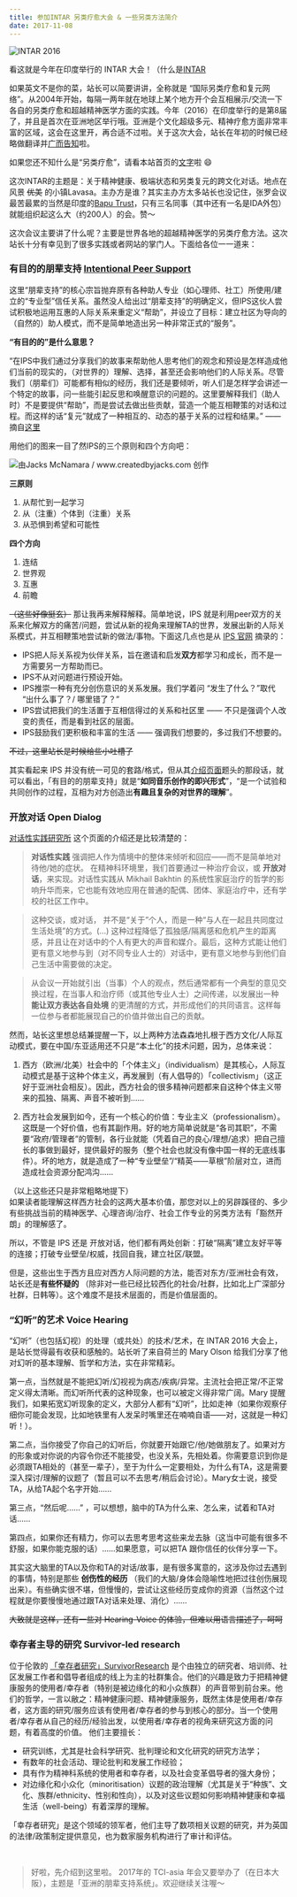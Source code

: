 ```yaml
---
title: 参加INTAR 另类疗愈大会 & 一些另类方法简介
date: 2017-11-08
---
```


![INTAR 2016](https://www.madinamerica.com/wp-content/uploads/2016/12/intar.jpg)

看这就是今年在印度举行的 INTAR 大会！（什么是[INTAR](http://intar.org/about-intar/)  

如果英文不是你的菜，站长可以简要讲讲，全称就是 “国际另类疗愈和复元网络”。从2004年开始，每隔一两年就在地球上某个地方开个会互相展示/交流一下各自的另类疗愈和超越精神医学方面的实践。今年（2016）在印度举行的是第8届了，并且是首次在亚洲地区举行哦。亚洲是个文化超级多元、精神疗愈方面非常丰富的区域，这会在这里开，再合适不过啦。关于这次大会，站长在年初的时候已经略做翻译并[广而告知](https://regaudit.github.io/survivor-cn/posts/INTAR-%E5%8F%A6%E7%B1%BB%E7%96%97%E6%84%88%E5%9B%BD%E9%99%85%E5%A4%A7%E4%BC%9A2016%E5%8D%B0%E5%BA%A6.html)啦。

如果您还不知什么是“另类疗愈”，请看本站首页的[文字](https://regaudit.github.io/survivor-cn/alternatives/)啦 :smile:  

这次INTAR的主题是：关于精神健康、极端状态和另类复元的跨文化对话。地点在风景 ~~优美~~ 的小镇Lavasa。主办方是谁？其实主办方太多站长也没记住，张罗会议最苦最累的当然是印度的[Bapu Trust](baputrust.com/)，只有三名同事（其中还有一名是IDA外包）就能组织起这么大（约200人）的会。赞～

这次会议主要讲了什么呢？主要是世界各地的超越精神医学的另类疗愈方法。这次站长十分有幸见到了很多实践或者网站的掌门人。下面给各位一一道来：

<!--more-->

### 有目的的朋辈支持 [Intentional Peer Support](http://www.intentionalpeersupport.org/)

这里“朋辈支持”的核心宗旨抛弃原有各种助人专业（如心理师、社工）所使用/建立的“专业型”信任关系。虽然没人给出过“朋辈支持”的明确定义，但IPS这伙人尝试积极地运用互惠的人际关系来重定义“帮助”，并设立了目标：建立社区为导向的（自然的）助人模式，而不是简单地造出另一种非常正式的“服务”。

**“有目的的”是什么意思？**  

“在IPS中我们通过分享我们的故事来帮助他人思考他们的观念和预设是怎样造成他们当前的现实的，（对世界的）理解、选择，甚至还会影响他们的人际关系。尽管我们（朋辈们）可能都有相似的经历，我们还是要倾听，听人们是怎样学会讲述一个特定的故事，问一些能引起反思和唤醒意识的问题的。这里要解释我们（助人时）不是要提供“帮助”，而是尝试去做出些贡献，营造一个能互相鞭策的对话和过程。而这样的话“复元”就成了一种相互的、动态的基于关系的过程和结果。” ——摘自[这里](https://www1.maine.gov/dhhs/samhs/mentalhealth/wellness/pdf/intentional-peer-support.pdf)

用他们的图来一目了然IPS的三个原则和四个方向吧：  

![由Jacks McNamara / www.createdbyjacks.com 创作](http://www.intentionalpeersupport.org/wp-content/uploads/2013/07/IPS-Poster-Website.jpg)

**三原则**  
1. 从帮忙到一起学习
2. 从（注重）个体到（注重）关系
3. 从恐惧到希望和可能性

**四个方向**  
1. 连结
2. 世界观
3. 互惠
4. 前瞻

~~（这些好像挺玄）~~ 那让我再来解释解释。简单地说，IPS 就是利用peer双方的关系来化解双方的痛苦/问题，尝试从新的视角来理解TA的世界，发展出新的人际关系模式，并互相鞭策地尝试新的做法/事物。下面这几点也是从 [IPS 官网](http://www.intentionalpeersupport.org/what-is-ips/) 摘录的：  

- IPS把人际关系视为伙伴关系，旨在邀请和启发**双方**都学习和成长，而不是一方需要另一方帮助而已。
- IPS不从对问题进行预设开始。
- IPS推崇一种有充分创伤意识的关系发展。我们学着问 “发生了什么？”取代 “出什么事了？/ 哪里错了？”
- IPS尝试把我们的生活置于互相信得过的关系和社区里 —— 不只是强调个人改变的责任，而是看到社区的层面。
- IPS鼓励我们更积极和丰富的生活 —— 强调我们想要的，多过我们不想要的。

~~不过，这里站长是时候给些小吐槽了~~  

其实看起来 IPS 并没有统一可见的套路/格式，但从其[介绍页面](http://www.intentionalpeersupport.org/what-is-ips/)题头的那段话，就可以看出，「有目的的朋辈支持」就是“**如同音乐创作的即兴形式**”，“是一个试验和共同创作的过程，互相为对方创造出**有趣且复杂的对世界的理解**”。  


### 开放对话 Open Dialog

[对话性实践研究所](http://www.dialogicpractice.net/dialogic-practice/about-dialogic-practice/) 这个页面的介绍还是比较清楚的：  

> **对话性实践** 强调把人作为情境中的整体来倾听和回应——而不是简单地对待他/她的症状。 在精神科环境里，我们首要通过一种治疗会议，或 **开放对话**，来实现。对话性实践从 Mikhail Bakhtin 的系统性家庭治疗的哲学的影响升华而来，它也能有效地应用在普通的配偶、团体、家庭治疗中，还有学校的社区工作中。 

> 这种交谈，或对话， 并不是“关于”个人，而是一种“与人在一起且共同度过生活处境”的方式。(...) 这种过程降低了孤独感/隔离感和危机产生的距离感，并且让在对话中的个人有更大的声音和媒介。最后，这种方式能让他们更有意义地参与到（对不同专业人士的）对话中，更有意义地参与到他们自己生活中需要做的决定。  

> 从会议一开始就引出（当事）个人的观点，然后通常都有一个典型的意见交换过程，在当事人和治疗师（或其他专业人士）之间传递，以发展出一种 **能让双方表达各自处境** 的更清醒的方式，并形成他们的共同语言。这样每一位参与者都能展现自己的价值并做出自己的贡献。  

然而，站长这里想总结兼提醒一下，以上两种方法森森地扎根于西方文化/人际互动模式，要在中国/东亚适用还不只是“本土化”的技术问题，因为，总体来说：  
1. 西方（欧洲/北美）社会中的「个体主义」（individualism）是其核心，人际互动模式是基于这种个体主义，再发展到（有人倡导的）「collectivism」（这正好于亚洲社会相反）。因此，西方社会的很多精神问题都来自这种个体主义带来的孤独、隔离、声音不被听到……

2. 西方社会发展到如今，还有一个核心的价值：专业主义（professionalism）。这既是一个好价值，也有其副作用。好的地方简单说就是“各司其职”，不需要“政府/管理者”的管制，各行业就能（凭着自己的良心/理想/追求）把自己擅长的事做到最好，提供最好的服务（整个社会也就没有像中国一样的无底线事件）。坏的地方，就是造成了一种“专业壁垒”/“精英——草根”阶层对立，进而造成社会资源分配鸿沟……

（以上这些还只是非常粗略地提下）  
如果读者能理解这样西方社会的这两大基本价值，那您对以上的另辟蹊径的、多少有些挑战当前的精神医学、心理咨询/治疗、社会工作专业的另类方法有「豁然开朗」的理解感了。

所以，不管是 IPS 还是 开放对话，他们都有两处创新：打破“隔离”建立友好平等的连接；打破专业壁垒/权威，找回自我，建立社区/联盟。  

但是，这些出生于西方且应对西方人际问题的方法，能否对东方/亚洲社会有效，站长还是**有些怀疑的** （除非对一些已经比较西化的社会/社群，比如北上广深部分社群，日韩等）。这个难度不是技术层面的，而是价值层面的。 


### “幻听”的艺术 Voice Hearing

“幻听”（也包括幻视）的处理（或共处）的技术/艺术，在 INTAR 2016 大会上，是站长觉得最有收获和感触的。站长听了来自荷兰的 Mary Olson 给我们分享了他对幻听的基本理解、哲学和方法，实在非常精彩。  

第一点，当然就是不能把幻听/幻视视为病态/疾病/异常。主流社会把正常/不正常定义得太清晰。而幻听所代表的这种现象，也可以被定义得非常广阔。Mary 提醒我们，如果拓宽幻听现象的定义，大部分人都有“幻听”，比如走神（如果你观察仔细你可能会发现，比如地铁里有人发呆时嘴里还在喃喃自语——对，这就是一种幻听！）。 

第二点，当你接受了你自己的幻听后，你就要开始跟它/他/她做朋友了。如果对方的形象或对你说的内容令你还不能接受，也没关系，先相处着。你需要意识到你是必须跟TA相处的（甚至一辈子），至于为什么一定要相处，为什么有TA，这是需要深入探讨/理解的议题了（暂且可以不去思考/稍后会讨论）。Mary女士说，接受TA，从给TA起个名字开始……  

第三点，“然后呢……” ，可以想想，脑中的TA为什么来、怎么来，试着和TA对话……  

第四点，如果你还有精力，你可以去思考思考这些来龙去脉（这当中可能有很多不舒服，如果你能克服的话）……如果愿意，可以把TA 跟你信任的伙伴分享一下。 

其实这大脑里的TA以及你和TA的对话/故事，是有很多寓意的，这涉及你过去遇到的事情，特别是那些 **创伤性的经历** （我们的大脑/身体会隐喻性地把过往创伤展现出来）。有些确实很不堪，但慢慢的，尝试让这些经历变成你的资源（当然这个过程就是你要慢慢地通过跟TA对话来处理、消化）……

~~大致就是这样，还有一些对 Hearing-Voice 的体验，但难以用语言描述了，呵呵~~  



### 幸存者主导的研究 Survivor-led research

位于伦敦的 [「幸存者研究」SurvivorResearch](http://survivor-research.com) 是个由独立的研究者、培训师、社区发展工作者和倡导者组成的线上为主的社群集合。他们的兴趣是致力于把精神健康服务的使用者/幸存者（特别是被边缘化的和小众族群）的声音带到前台来。他们的哲学，一言以敝之：精神健康问题、精神健康服务，既然主体是使用者/幸存者，这方面的研究/服务应该有使用者/幸存者的参与到核心的部分。当一个使用者/幸存者从自己的经历/经验出发，以使用者/幸存者的视角来研究这方面的问题，有着高度的价值。 他们主要擅长：  

- 研究训练，尤其是社会科学研究、批判理论和文化研究的研究方法学；
- 有数年的社会活动、理论批判和发展工作经验；  
- 具有作为精神科系统的使用者和幸存者，以及社会变革倡导者的强大身份；  
- 对边缘化和小众化（minoritisation）议题的政治理解（尤其是关于“种族”、文化、族群/ethnicity、性别和性向），以及对这些议题如何影响精神健康和幸福生活（well-being）有着深厚的理解。 

「幸存者研究」是这个领域的领军者，他们主导了数项相关议题的研究，并为英国的法律/政策制定提供意见，也为数家服务机构进行了审计和评估。    

<br />

> 好啦，先介绍到这里啦。 2017年的 TCI-asia 年会又要举办了（在日本大阪），主题是「亚洲的朋辈支持系统」。欢迎继续关注喔～  

